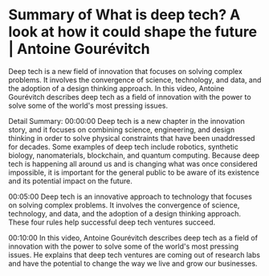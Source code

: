 # Summary of What is deep tech? A look at how it could shape the future | Antoine Gourévitch

Deep tech is a new field of innovation that focuses on solving complex problems. It involves the convergence of science, technology, and data, and the adoption of a design thinking approach. In this video, Antoine Gourévitch describes deep tech as a field of innovation with the power to solve some of the world's most pressing issues.

Detail Summary: 
00:00:00
Deep tech is a new chapter in the innovation story, and it focuses on combining science, engineering, and design thinking in order to solve physical constraints that have been unaddressed for decades. Some examples of deep tech include robotics, synthetic biology, nanomaterials, blockchain, and quantum computing. Because deep tech is happening all around us and is changing what was once considered impossible, it is important for the general public to be aware of its existence and its potential impact on the future.

00:05:00
Deep tech is an innovative approach to technology that focuses on solving complex problems. It involves the convergence of science, technology, and data, and the adoption of a design thinking approach. These four rules help successful deep tech ventures succeed.

00:10:00
In this video, Antoine Gourévitch describes deep tech as a field of innovation with the power to solve some of the world's most pressing issues. He explains that deep tech ventures are coming out of research labs and have the potential to change the way we live and grow our businesses.

